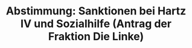 ---
abstimmung:
  abstimmung: 1
  bundestagssitzung: 42
  datum: 28. Juni 2018
  legislaturperiode: 19
categories:
- Todo
data:
- title: Abstimmungsergebnis 20180628_1-data.pdf
  url: /res/2021-btw/abstimmungsergebnisse/20180628_1-data.pdf
- title: Abstimmungsergebnis 20180628_1_xls-data.xls
  url: /res/2021-btw/abstimmungsergebnisse/20180628_1_xls-data.xls
- title: Abstimmungsergebnis 20180628_1_xls-datacsv
  url: /res/2021-btw/abstimmungsergebnisse/csv/20180628_1_xls-datacsv
ergebnis:
  AfD:
    enthaltung: 0
    gesamt: 92
    ja: 84
    nein: 0
    nichtabgegeben: 8
    ungueltig: 0
  Bündnis 90/Die Grünen:
    enthaltung: 0
    gesamt: 67
    ja: 0
    nein: 62
    nichtabgegeben: 5
    ungueltig: 0
  Die Linke:
    enthaltung: 0
    gesamt: 69
    ja: 0
    nein: 64
    nichtabgegeben: 5
    ungueltig: 0
  FDP:
    enthaltung: 0
    gesamt: 80
    ja: 75
    nein: 0
    nichtabgegeben: 5
    ungueltig: 0
  cdu/csu:
    enthaltung: 0
    gesamt: 246
    ja: 232
    nein: 0
    nichtabgegeben: 14
    ungueltig: 0
  file: 20180628_1_xls-data.xls
  fraktionslos:
    enthaltung: 0
    gesamt: 2
    ja: 2
    nein: 0
    nichtabgegeben: 0
    ungueltig: 0
  spd:
    enthaltung: 1
    gesamt: 153
    ja: 141
    nein: 0
    nichtabgegeben: 11
    ungueltig: 0
layout: abstimmung
links:
- title: Link zu bundestag.de
  url: https://www.bundestag.de/parlament/plenum/abstimmung/abstimmung?id=526
preview: 'Deutscher Bundestag


  42. Sitzung des Deutschen Bundestages

  am Donnerstag, 28. Juni 2018


  Endgültiges Ergebnis der Namentlichen Abstimmung Nr. 1


  Beschlussempfehlung des Ausschusses für Arbeit und Soziales (11. Ausschuss) zu dem

  Antrag der Abgeordneten Katja Kipping, Sabine Zimmermann (Zwickau), Matthias W.

  Birkwald, weiterer Abgeordneter und der Fraktion DIE LINKE.

  Sanktionen bei Hartz IV und Leistungseinschränkungen bei der Sozialhilfe abschaffen

  Drs. 19/103 und 19/2748'
tags:
- Todo
title: 'Abstimmung: Sanktionen bei Hartz IV und Sozialhilfe (Antrag der Fraktion Die
  Linke)'
---